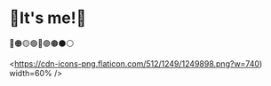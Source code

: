 # 🌈It's me!🌈
🔴🟠🟡🟢🔵🟣🟤⚫⚪

<https://cdn-icons-png.flaticon.com/512/1249/1249898.png?w=740) width=60% />

<!--
**SuperZenos/SuperZenos** is a ✨ _special_ ✨ repository because its `README.md` (this file) appears on your GitHub profile.

Here are some ideas to get you started:

- 🔭 I’m currently working on ...
- 🌱 I’m currently learning ...
- 👯 I’m looking to collaborate on ...
- 🤔 I’m looking for help with ...
- 💬 Ask me about ...
- 📫 How to reach me: ...
- 😄 Pronouns: ...
- ⚡ Fun fact: ...
-->
